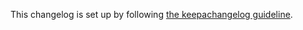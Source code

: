 This changelog is set up by following [the keepachangelog guideline](https://keepachangelog.com/en/1.0.0/).
